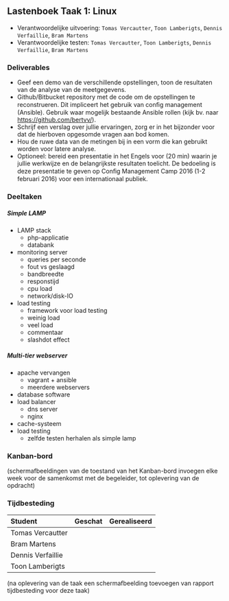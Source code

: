 ## Lastenboek Taak 1: Linux

* Verantwoordelijke uitvoering: `Tomas Vercautter`, `Toon Lamberigts`, `Dennis Verfaillie`, `Bram Martens`
* Verantwoordelijke testen: `Tomas Vercautter`, `Toon Lamberigts`, `Dennis Verfaillie`, `Bram Martens`

### Deliverables

* Geef een demo van de verschillende opstellingen, toon de resultaten van de analyse van de meetgegevens.
* Github/Bitbucket repository met de code om de opstellingen te reconstrueren. Dit impliceert het gebruik van conﬁg management (Ansible). Gebruik waar mogelijk bestaande Ansible rollen (kijk bv. naar https://github.com/bertvv/).
* Schrijf een verslag over jullie ervaringen, zorg er in het bijzonder voor dat de hierboven opgesomde vragen aan bod komen.
* Hou de ruwe data van de metingen bij in een vorm die kan gebruikt worden voor latere analyse.
* Optioneel: bereid een presentatie in het Engels voor (20 min) waarin je jullie werkwijze en de belangrijkste resultaten toelicht. De bedoeling is deze presentatie te geven op Conﬁg Management Camp 2016 (1-2 februari 2016) voor een internationaal publiek.

### Deeltaken

##### Simple LAMP

* LAMP stack
  - php-applicatie
  - databank
* monitoring server
  - queries per seconde
  - fout vs geslaagd
  - bandbreedte
  - responstijd
  - cpu load
  - network/disk-IO
* load testing
  - framework voor load testing
  - weinig load
  - veel load
  - commentaar
  - slashdot effect

##### Multi-tier webserver

* apache vervangen
  - vagrant + ansible
  - meerdere webservers
* database software
* load balancer
  - dns server
  - nginx
* cache-systeem
* load testing
  - zelfde testen herhalen als simple lamp

### Kanban-bord

(schermafbeeldingen van de toestand van het Kanban-bord invoegen elke week voor de samenkomst met de begeleider, tot oplevering van de opdracht)

### Tijdbesteding

| Student  | Geschat | Gerealiseerd |
| :---     |    ---: |         ---: |
| Tomas Vercautter | | |
| Bram Martens | | |
| Dennis Verfaillie | | |
| Toon Lamberigts | | |

(na oplevering van de taak een schermafbeelding toevoegen van rapport tijdbesteding voor deze taak)
